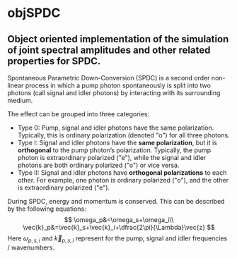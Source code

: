 # objSPDC
## Object oriented implementation of the simulation of joint spectral amplitudes and other related properties for SPDC.

Spontaneous Parametric Down-Conversion (SPDC) is a second order non-linear process in which a pump photon spontaneously is split into two photons (call signal and idler photons) by interacting with its surrounding medium. 

The effect can be grouped into three categories:
- Type 0: Pump, signal and idler photons have the same polarization. Typically, this is ordinary polarization (denoted "o") for all three photons.
- Type I: Signal and idler photons have the **same polarization**, but it is **orthogonal** to the pump photon’s polarization. Typically, the pump photon is extraordinary polarized ("e"), while the signal and idler photons are both ordinary polarized ("o") or vice versa.
- Type II: Signal and idler photons have **orthogonal polarizations** to each other. For example, one photon is ordinary polarized ("o"), and the other is extraordinary polarized ("e").

During SPDC, energy and momentum is conserved. This can be described by the following equations:
$$
\omega_p&=\omega_s+\omega_i\\
\vec{k}_p&=\vec{k}_s+\vec{k}_i+\dfrac{2\pi}{\Lambda}\vec{z}
$$
Here $\omega_{p,s,i}$ and $\vec{k}_{p,s,i}$ represent for the pump, signal and idler frequencies / wavenumbers. 